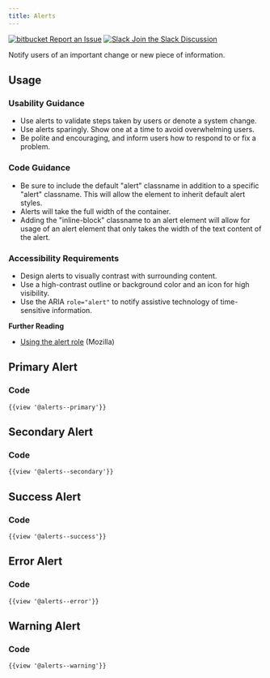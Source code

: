 ```yaml
---
title: Alerts
---
```

<a class="create-button small" href="https://bitbucket.org/uclaucomm/ucla-bruin-components/issues?status=new&status=open">![bitbucket](https://s3.us-west-1.amazonaws.com/webcomponents.ucla.edu/build/%!CurrentVersion%!/docs/img/bitbucket-icon-white.png) Report an Issue</a>
<a class="create-button small" href="https://ucla.slack.com/archives/G01KJ3GJKHS">![Slack](https://s3.us-west-1.amazonaws.com/webcomponents.ucla.edu/build/%!CurrentVersion%!/docs/img/slack-icon-white.png) Join the Slack Discussion</a>

Notify users of an important change or new piece of information.

## **Usage**

### **Usability Guidance**

* Use alerts to validate steps taken by users or denote a system change.
* Use alerts sparingly. Show one at a time to avoid overwhelming users.
* Be polite and encouraging, and inform users how to respond to or fix a problem.

### **Code Guidance**

* Be sure to include the default "alert" classname in addition to a specific "alert" classname. This will allow the element to inherit default alert styles.
* Alerts will take the full width of the container.
* Adding the "inline-block" classname to an alert element will allow for usage of an alert element that only takes the width of the text content of the alert.

### **Accessibility Requirements**

* Design alerts to visually contrast with surrounding content.
* Use a high-contrast outline or background color and an icon for high visibility.
* Use the ARIA `role="alert"` to notify assistive technology of time-sensitive information.

**Further Reading**

* [Using the alert role](https://developer.mozilla.org/en-US/docs/Web/Accessibility/ARIA/ARIA_Techniques/Using_the_alert_role) (Mozilla)

## **Primary Alert**


### **Code**

```
{{view '@alerts--primary'}}
```

## **Secondary Alert**

### **Code**

```
{{view '@alerts--secondary'}}
```

## **Success Alert**

### **Code**

```
{{view '@alerts--success'}}
```

## **Error Alert**

### **Code**

```
{{view '@alerts--error'}}
```

## **Warning Alert**

### **Code**

```
{{view '@alerts--warning'}}
```
